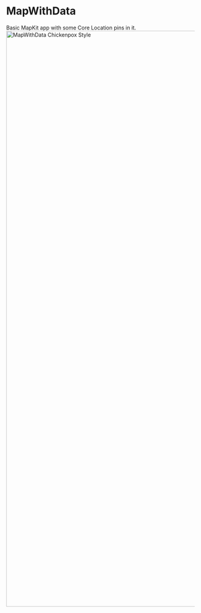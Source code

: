 # MapWithData
Basic MapKit app with some Core Location pins in it.
<img width="1536" alt="MapWithData Chickenpox Style" src="https://user-images.githubusercontent.com/49947173/132444292-da5e217e-2b23-4d6e-a3ab-a6ddd878c808.png">
